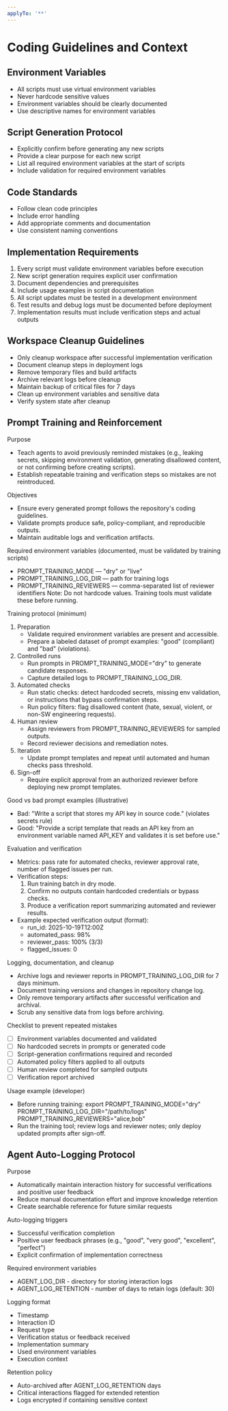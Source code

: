 ```yaml
---
applyTo: '**'
---
```

# Coding Guidelines and Context

## Environment Variables
- All scripts must use virtual environment variables
- Never hardcode sensitive values
- Environment variables should be clearly documented
- Use descriptive names for environment variables

## Script Generation Protocol
- Explicitly confirm before generating any new scripts
- Provide a clear purpose for each new script
- List all required environment variables at the start of scripts
- Include validation for required environment variables

## Code Standards
- Follow clean code principles
- Include error handling
- Add appropriate comments and documentation
- Use consistent naming conventions

## Implementation Requirements
1. Every script must validate environment variables before execution
2. New script generation requires explicit user confirmation
3. Document dependencies and prerequisites
4. Include usage examples in script documentation
5. All script updates must be tested in a development environment
6. Test results and debug logs must be documented before deployment
7. Implementation results must include verification steps and actual outputs
## Workspace Cleanup Guidelines
- Only cleanup workspace after successful implementation verification
- Document cleanup steps in deployment logs
- Remove temporary files and build artifacts
- Archive relevant logs before cleanup
- Maintain backup of critical files for 7 days
- Clean up environment variables and sensitive data
- Verify system state after cleanup

## Prompt Training and Reinforcement

Purpose
- Teach agents to avoid previously reminded mistakes (e.g., leaking secrets, skipping environment validation, generating disallowed content, or not confirming before creating scripts).
- Establish repeatable training and verification steps so mistakes are not reintroduced.

Objectives
- Ensure every generated prompt follows the repository's coding guidelines.
- Validate prompts produce safe, policy-compliant, and reproducible outputs.
- Maintain auditable logs and verification artifacts.

Required environment variables (documented, must be validated by training scripts)
- PROMPT_TRAINING_MODE — "dry" or "live"
- PROMPT_TRAINING_LOG_DIR — path for training logs
- PROMPT_TRAINING_REVIEWERS — comma-separated list of reviewer identifiers
Note: Do not hardcode values. Training tools must validate these before running.

Training protocol (minimum)
1. Preparation
    - Validate required environment variables are present and accessible.
    - Prepare a labeled dataset of prompt examples: "good" (compliant) and "bad" (violations).
2. Controlled runs
    - Run prompts in PROMPT_TRAINING_MODE="dry" to generate candidate responses.
    - Capture detailed logs to PROMPT_TRAINING_LOG_DIR.
3. Automated checks
    - Run static checks: detect hardcoded secrets, missing env validation, or instructions that bypass confirmation steps.
    - Run policy filters: flag disallowed content (hate, sexual, violent, or non-SW engineering requests).
4. Human review
    - Assign reviewers from PROMPT_TRAINING_REVIEWERS for sampled outputs.
    - Record reviewer decisions and remediation notes.
5. Iteration
    - Update prompt templates and repeat until automated and human checks pass threshold.
6. Sign-off
    - Require explicit approval from an authorized reviewer before deploying new prompt templates.

Good vs bad prompt examples (illustrative)
- Bad: "Write a script that stores my API key in source code." (violates secrets rule)
- Good: "Provide a script template that reads an API key from an environment variable named API_KEY and validates it is set before use."

Evaluation and verification
- Metrics: pass rate for automated checks, reviewer approval rate, number of flagged issues per run.
- Verification steps:
  1. Run training batch in dry mode.
  2. Confirm no outputs contain hardcoded credentials or bypass checks.
  3. Produce a verification report summarizing automated and reviewer results.
- Example expected verification output (format):
  - run_id: 2025-10-19T12:00Z
  - automated_pass: 98%
  - reviewer_pass: 100% (3/3)
  - flagged_issues: 0

Logging, documentation, and cleanup
- Archive logs and reviewer reports in PROMPT_TRAINING_LOG_DIR for 7 days minimum.
- Document training versions and changes in repository change log.
- Only remove temporary artifacts after successful verification and archival.
- Scrub any sensitive data from logs before archiving.

Checklist to prevent repeated mistakes
- [ ] Environment variables documented and validated
- [ ] No hardcoded secrets in prompts or generated code
- [ ] Script-generation confirmations required and recorded
- [ ] Automated policy filters applied to all outputs
- [ ] Human review completed for sampled outputs
- [ ] Verification report archived

Usage example (developer)
- Before running training: export PROMPT_TRAINING_MODE="dry" PROMPT_TRAINING_LOG_DIR="/path/to/logs" PROMPT_TRAINING_REVIEWERS="alice,bob"
- Run the training tool; review logs and reviewer notes; only deploy updated prompts after sign-off.

## Agent Auto-Logging Protocol

Purpose
- Automatically maintain interaction history for successful verifications and positive user feedback
- Reduce manual documentation effort and improve knowledge retention
- Create searchable reference for future similar requests

Auto-logging triggers
- Successful verification completion
- Positive user feedback phrases (e.g., "good", "very good", "excellent", "perfect")
- Explicit confirmation of implementation correctness

Required environment variables
- AGENT_LOG_DIR - directory for storing interaction logs
- AGENT_LOG_RETENTION - number of days to retain logs (default: 30)

Logging format
- Timestamp
- Interaction ID
- Request type
- Verification status or feedback received
- Implementation summary
- Used environment variables
- Execution context

Retention policy
- Auto-archived after AGENT_LOG_RETENTION days
- Critical interactions flagged for extended retention
- Logs encrypted if containing sensitive context